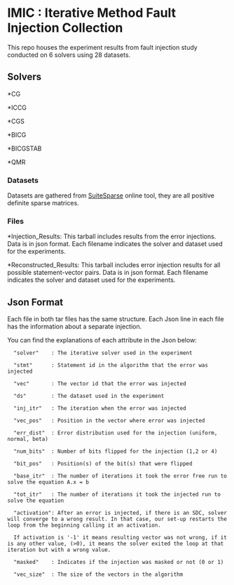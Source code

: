 # IMIC : Iterative Method Fault Injection Collection

This repo houses the experiment results from fault injection study conducted on 6 solvers using 28 datasets. 

## Solvers
*CG

*ICCG

*CGS

*BICG

*BICGSTAB

*QMR


### Datasets

Datasets are gathered from [SuiteSparse](https://sparse.tamu.edu/about) online tool, they are all positive definite sparse matrices.


### Files

*Injection_Results: This tarball includes results from the error injections. 
  Data is in json format. Each filename indicates the solver and dataset used for the experiments. 

*Reconstructed_Results: This tarball includes error injection results for all possible statement-vector pairs. 
  Data is in json format. Each filename indicates the solver     and dataset used for the experiments. 



## Json Format

Each file in both tar files has the same structure. Each Json line in each file has the information about a separate injection. 

You can find the explanations of each attribute in the Json below:

      "solver"    : The iterative solver used in the experiment
      
      "stmt"      : Statement id in the algorithm that the error was injected
      
      "vec"       : The vector id that the error was injected 
      
      "ds"        : The dataset used in the experiment
      
      "inj_itr"   : The iteration when the error was injected
      
      "vec_pos"   : Position in the vector where error was injected
      
      "err_dist"  : Error distribution used for the injection (uniform, normal, beta)
      
      "num_bits"  : Number of bits flipped for the injection (1,2 or 4)
      
      "bit_pos"   : Position(s) of the bit(s) that were flipped
      
      "base_itr"  : The number of iterations it took the error free run to solve the equation A.x = b
      
      "tot_itr"   : The number of iterations it took the injected run to solve the equation
      
      "activation": After an error is injected, if there is an SDC, solver will converge to a wrong result. In that case, our set-up restarts the loop from the beginning calling it an activation. 
      
      If activation is '-1' it means resulting vector was not wrong, if it is any other value, (>0), it means the solver exited the loop at that iteration but with a wrong value.   
              
      "masked"    : Indicates if the injection was masked or not (0 or 1)
      
      "vec_size"  : The size of the vectors in the algorithm



